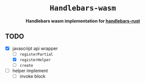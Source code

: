 <div align="center">

  <h1><code>Handlebars-wasm</code></h1>

  <strong>Handlebars wasm implementation for <a href="https://github.com/sunng87/handlebars-rust">handlebars-rust</a></strong>
</div>

## TODO

- [x] javascript api wrapper
  - [ ] `registerPartial`
  - [x] `registerHelper`
  - [ ] `create`
- [ ] helper implement
  - [ ] invoke block